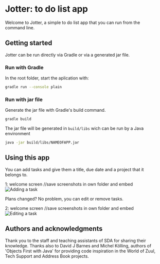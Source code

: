 # Jotter: to do list app
Welcome to Jotter, a simple to do list app that you can run from the command line.

## Getting started
Jotter can be run directly via Gradle or via a generated jar file.

### Run with Gradle
In the root folder, start the aplication with:
```bash
gradle run --console plain
```
### Run with jar file
Generate the jar file with Gradle's build command.
```bash
gradle build
```
The jar file will be generated in `build/libs` wich can be run by a Java environment
```bash
java -jar build/libs/NAMEOFAPP.jar
```

## Using this app

You can add tasks and give them a title, due date and a project that it belongs to.

1: welcome screen  //save screenshots in own folder and embed
![Adding a task](screenshots/FILENAME.png)


Plans changed? No problem, you can edit or remove tasks.

2: welcome screen  //save screenshots in own folder and embed
![Editing a task](screenshots/FILENAME2.png)


## Authors and acknowledgments
Thank you to the staff and teaching assistants of SDA for sharing their knowledge. Thanks also to David J Barnes and Michel Kölling, authors of 'Objects First with Java' for providing code inspiration in the World of Zuul, Tech Support and Address Book projects.
